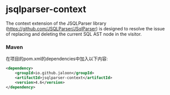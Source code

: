 # jsqlparser-context
The context extension of the JSQLParser library (https://github.com/JSQLParser/JSqlParser) is designed to resolve the issue of replacing and deleting the current SQL AST node in the visitor.

### Maven
在项目的pom.xml的dependencies中加入以下内容:

```xml
<dependency>
    <groupId>io.github.jaloon</groupId>
    <artifactId>jsqlparser-context</artifactId>
    <version>4.6</version>
</dependency>
```